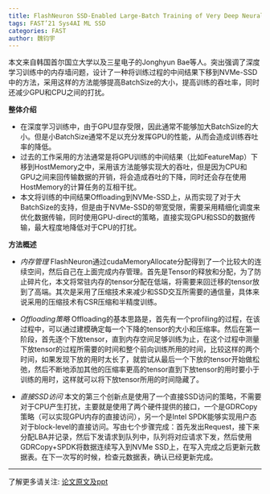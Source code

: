 ```yaml
---
title: FlashNeuron SSD-Enabled Large-Batch Training of Very Deep Neural Networks
tags: FAST’21 Sys4AI ML SSD
categories: FAST
author: 魏钧宇
---
```


本文来自韩国首尔国立大学以及三星电子的Jonghyun Bae等人。突出强调了深度学习训练中的内存墙问题，设计了一种将训练过程的中间结果下移到NVMe-SSD中的方法，采用这样的方法能够提高BatchSize的大小，提高训练的吞吐率，同时还减少GPU和CPU之间的打扰。

**整体介绍**
* 在深度学习训练中，由于GPU显存受限，因此通常不能够加大BatchSize的大小。但是小BatchSize通常不足以充分发挥GPU的性能，从而会造成训练吞吐率的降低。
* 过去的工作采用的方法通常是将GPU训练的中间结果（比如FeatureMap）下移到HostMemory之中，采用该方法能够实现大的吞吐，但是因为CPU和GPU之间来回传输数据的开销，将会造成吞吐的下降，同时还会存在使用HostMemory的计算任务的互相干扰。
* 本文将训练的中间结果Offloading到NVMe-SSD上，从而实现了对于大BatchSize的支持，但是由于NVMe-SSD的带宽受限，需要采用精细化调度来优化数据传输，同时使用GPU-direct的策略，直接实现GPU和SSD的数据传输，最大程度地降低对于CPU的打扰。

**方法概述**
* *内存管理*
FlashNeuron通过cudaMemoryAllocate分配得到了一个比较大的连续空间，然后自己在上面完成内存管理。首先是Tensor的释放和分配，为了防止碎片化，本文将常驻内存的tensor分配在低端，将需要来回迁移的tensor放到了高端。其次是采用了压缩技术来减少和SSD交互所需要的通信量，具体来说采用的压缩技术有CSR压缩和半精度训练。

* *Offloading策略*
Offloading的基本思路是，首先有一个profiling的过程，在该过程中，可以通过建模确定每一个下降的tensor的大小和压缩率。然后在第一阶段，首先逐个下放tensor，直到内存空间足够训练为止，在这个过程中测量下放tensor的过程所需要的时间和整个前向训练所用的时间，比较这样的两个时间，如果发现下放的用时太长了，就尝试从最后一个下放的tensor开始做松弛，然后不断地添加其他的压缩率更高的tensor直到下放tensor的用时要小于训练的用时，这样就可以将下放tensor所用的时间隐藏了。

* *直接SSD访问*
本文的第三个创新点是使用了一个直接SSD访问的策略，不需要对于CPU产生打扰，主要就是使用了两个硬件提供的接口，一个是GDRCopy策略（可以实现GPU内存的直接访问），另一个是Intel SPDK能够实现用户态对于block-level的直接访问。写由七个步骤完成：首先发出Request，接下来分配LBA并记录，然后下发请求到队列中，队列将对应请求下发，然后使用GDRCopy+SPDK将数据连续写入到NVMe SSD上，在写入完成之后更新元数据表。在下一次写的时候，检查元数据表，确认已经更新完成。

---

了解更多请关注: [论文原文及ppt](https://www.usenix.org/conference/fast21/presentation/bae) 